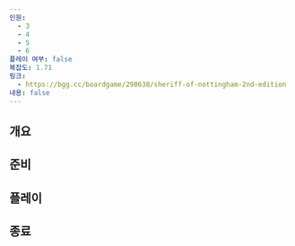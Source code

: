 ```yaml
---
인원:
  - 3
  - 4
  - 5
  - 6
플레이 여부: false
복잡도: 1.71
링크:
  - https://bgg.cc/boardgame/298638/sheriff-of-nottingham-2nd-edition
내용: false
---
```

## 개요
## 준비
## 플레이
## 종료